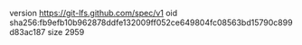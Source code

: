 version https://git-lfs.github.com/spec/v1
oid sha256:fb9efb10b962878ddfe132009ff052ce649804fc08563bd15790c899d83ac187
size 2959
